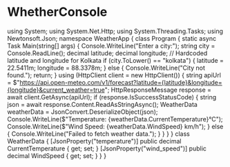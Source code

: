 # WhetherConsole

using System;
using System.Net.Http;
using System.Threading.Tasks; 
using Newtonsoft.Json;
namespace WeatherApp { class Program { static async Task Main(string[] args) { Console.WriteLine("Enter a city:"); string city = Console.ReadLine(); decimal latitude; decimal longitude; // Hardcoded latitude and longitude for Kolkata if (city.ToLower() == "kolkata") { latitude = 22.5411m; longitude = 88.3378m; } else { Console.WriteLine("City not found."); return; } using (HttpClient client = new HttpClient()) { string apiUrl = $"https://api.open-meteo.com/v1/forecast?latitude={latitude}&longitude={longitude}&current_weather=true"; HttpResponseMessage response = await client.GetAsync(apiUrl); if (response.IsSuccessStatusCode) { string json = await response.Content.ReadAsStringAsync(); WeatherData weatherData = JsonConvert.DeserializeObject<WeatherData>(json); Console.WriteLine($"Temperature: {weatherData.CurrentTemperature}°C"); Console.WriteLine($"Wind Speed: {weatherData.WindSpeed} km/h"); } else { Console.WriteLine("Failed to fetch weather data."); } } } } class WeatherData { [JsonProperty("temperature")] public decimal CurrentTemperature { get; set; } [JsonProperty("wind_speed")] public decimal WindSpeed { get; set; } } }
